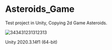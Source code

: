 # Asteroids_Game
Test project in Unity, Copying 2d Game Asteroids.

![343431231312313](https://user-images.githubusercontent.com/28814889/132326364-2c06341b-0cc9-4eaf-9b0a-bc4d7a75021d.gif)


Unity 2020.3.14f1 (64-bit)


